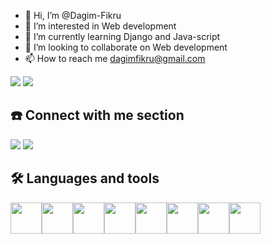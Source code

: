 - 👋 Hi, I’m @Dagim-Fikru
- 👀 I’m interested in  Web development
- 🌱 I’m currently learning Django and Java-script
- 💞️ I’m looking to collaborate on Web development
- 📫 How to reach me dagimfikru@gmail.com
<img src="https://github-readme-stats.vercel.app/api?username=Dagim-Fikru&show_icons=true&theme=dark"/>
<img src="https://github-readme-stats.vercel.app/api/top-langs?username=Dagim-Fikru&layout=compact&theme=dark"/>

## ☎️ Connect with me section 
[![](https://img.shields.io/badge/linkedin-%230077B5.svg?style=for-the-badge&logo=linkedin)](https://www.linkedin.com/in/dagim-fikru-10396a226/) 
[![](https://img.shields.io/badge/Telegram-1ED760?style=for-the-badge&logo=telegram&logoColor=white)](https://t.me/Daggy_HPJ)
## 🛠️ Languages and tools
<img height=50 src="https://cdn.jsdelivr.net/gh/devicons/devicon/icons/python/python-original.svg"/><img height=50 
src="https://cdn.jsdelivr.net/gh/devicons/devicon/icons/javascript/javascript-original.svg"/><img height=50 src="https://cdn.jsdelivr.net/gh/devicons/devicon/icons/html5/html5-original.svg" /><img height=50 src="https://cdn.jsdelivr.net/gh/devicons/devicon/icons/css3/css3-original.svg" /><img height=50 src="https://cdn.jsdelivr.net/gh/devicons/devicon/icons/flutter/flutter-original.svg" /><img height=50 src="https://cdn.jsdelivr.net/gh/devicons/devicon/icons/git/git-plain.svg"/><img height=50 src="https://cdn.jsdelivr.net/gh/devicons/devicon/icons/github/github-original.svg"/><img height=50 src="https://cdn.jsdelivr.net/gh/devicons/devicon/icons/mysql/mysql-original.svg"/>
<!---
Dagim-Fikru/Dagim-Fikru is a ✨ special ✨ repository because its `README.md` (this file) appears on your GitHub profile.
You can click the Preview link to take a look at your changes.
--->

